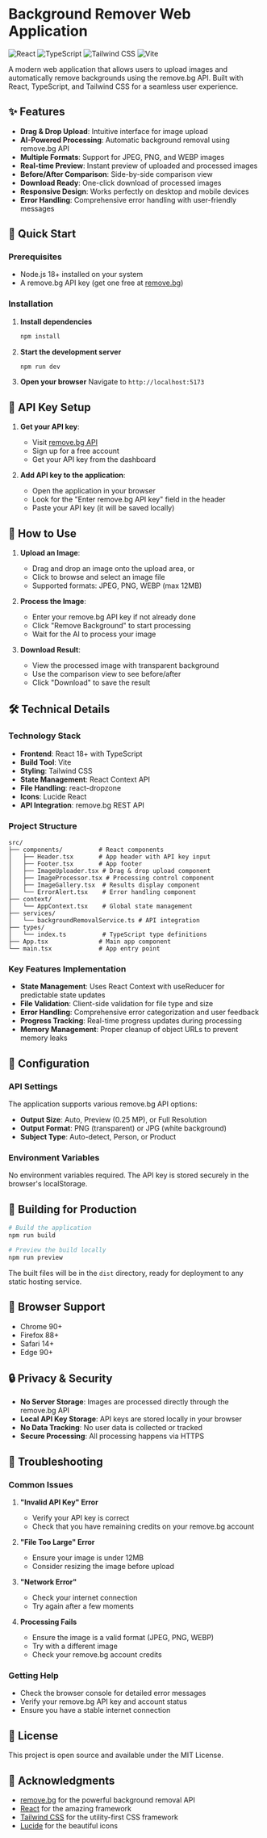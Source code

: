 # Background Remover Web Application

![React](https://img.shields.io/badge/React-18+-blue.svg)
![TypeScript](https://img.shields.io/badge/TypeScript-5+-blue.svg)
![Tailwind CSS](https://img.shields.io/badge/Tailwind_CSS-3+-blue.svg)
![Vite](https://img.shields.io/badge/Vite-Latest-blue.svg)

A modern web application that allows users to upload images and automatically remove backgrounds using the remove.bg API. Built with React, TypeScript, and Tailwind CSS for a seamless user experience.

## ✨ Features

- **Drag & Drop Upload**: Intuitive interface for image upload
- **AI-Powered Processing**: Automatic background removal using remove.bg API
- **Multiple Formats**: Support for JPEG, PNG, and WEBP images
- **Real-time Preview**: Instant preview of uploaded and processed images
- **Before/After Comparison**: Side-by-side comparison view
- **Download Ready**: One-click download of processed images
- **Responsive Design**: Works perfectly on desktop and mobile devices
- **Error Handling**: Comprehensive error handling with user-friendly messages

## 🚀 Quick Start

### Prerequisites

- Node.js 18+ installed on your system
- A remove.bg API key (get one free at [remove.bg](https://www.remove.bg/api/api))

### Installation

1. **Install dependencies**
   ```bash
   npm install
   ```

2. **Start the development server**
   ```bash
   npm run dev
   ```

3. **Open your browser**
   Navigate to `http://localhost:5173`

## 🔑 API Key Setup

1. **Get your API key**:
   - Visit [remove.bg API](https://www.remove.bg/api)
   - Sign up for a free account
   - Get your API key from the dashboard

2. **Add API key to the application**:
   - Open the application in your browser
   - Look for the "Enter remove.bg API key" field in the header
   - Paste your API key (it will be saved locally)

## 📖 How to Use

1. **Upload an Image**:
   - Drag and drop an image onto the upload area, or
   - Click to browse and select an image file
   - Supported formats: JPEG, PNG, WEBP (max 12MB)

2. **Process the Image**:
   - Enter your remove.bg API key if not already done
   - Click "Remove Background" to start processing
   - Wait for the AI to process your image

3. **Download Result**:
   - View the processed image with transparent background
   - Use the comparison view to see before/after
   - Click "Download" to save the result

## 🛠️ Technical Details

### Technology Stack

- **Frontend**: React 18+ with TypeScript
- **Build Tool**: Vite
- **Styling**: Tailwind CSS
- **State Management**: React Context API
- **File Handling**: react-dropzone
- **Icons**: Lucide React
- **API Integration**: remove.bg REST API

### Project Structure

```
src/
├── components/          # React components
│   ├── Header.tsx       # App header with API key input
│   ├── Footer.tsx       # App footer
│   ├── ImageUploader.tsx # Drag & drop upload component
│   ├── ImageProcessor.tsx # Processing control component
│   ├── ImageGallery.tsx  # Results display component
│   └── ErrorAlert.tsx    # Error handling component
├── context/
│   └── AppContext.tsx    # Global state management
├── services/
│   └── backgroundRemovalService.ts # API integration
├── types/
│   └── index.ts          # TypeScript type definitions
├── App.tsx              # Main app component
└── main.tsx             # App entry point
```

### Key Features Implementation

- **State Management**: Uses React Context with useReducer for predictable state updates
- **File Validation**: Client-side validation for file type and size
- **Error Handling**: Comprehensive error categorization and user feedback
- **Progress Tracking**: Real-time progress updates during processing
- **Memory Management**: Proper cleanup of object URLs to prevent memory leaks

## 🔧 Configuration

### API Settings

The application supports various remove.bg API options:

- **Output Size**: Auto, Preview (0.25 MP), or Full Resolution
- **Output Format**: PNG (transparent) or JPG (white background)
- **Subject Type**: Auto-detect, Person, or Product

### Environment Variables

No environment variables required. The API key is stored securely in the browser's localStorage.

## 🚀 Building for Production

```bash
# Build the application
npm run build

# Preview the build locally
npm run preview
```

The built files will be in the `dist` directory, ready for deployment to any static hosting service.

## 📱 Browser Support

- Chrome 90+
- Firefox 88+
- Safari 14+
- Edge 90+

## 🔒 Privacy & Security

- **No Server Storage**: Images are processed directly through the remove.bg API
- **Local API Key Storage**: API keys are stored locally in your browser
- **No Data Tracking**: No user data is collected or tracked
- **Secure Processing**: All processing happens via HTTPS

## 🐛 Troubleshooting

### Common Issues

1. **"Invalid API Key" Error**
   - Verify your API key is correct
   - Check that you have remaining credits on your remove.bg account

2. **"File Too Large" Error**
   - Ensure your image is under 12MB
   - Consider resizing the image before upload

3. **"Network Error"**
   - Check your internet connection
   - Try again after a few moments

4. **Processing Fails**
   - Ensure the image is a valid format (JPEG, PNG, WEBP)
   - Try with a different image
   - Check your remove.bg account credits

### Getting Help

- Check the browser console for detailed error messages
- Verify your remove.bg API key and account status
- Ensure you have a stable internet connection

## 📄 License

This project is open source and available under the MIT License.

## 🙏 Acknowledgments

- [remove.bg](https://www.remove.bg/api/) for the powerful background removal API
- [React](https://reactjs.org/) for the amazing framework
- [Tailwind CSS](https://tailwindcss.com/) for the utility-first CSS framework
- [Lucide](https://lucide.dev/) for the beautiful icons